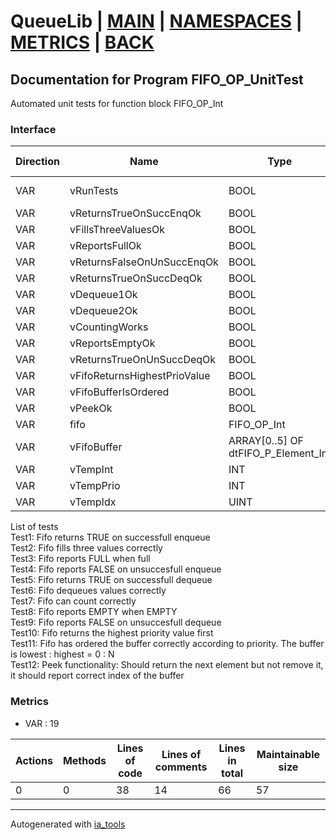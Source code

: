 # QueueLib | [MAIN] | [NAMESPACES] | [METRICS] | [BACK]  

## Documentation for Program FIFO_OP_UnitTest  

Automated unit tests for function block FIFO_OP_Int  

### Interface  

| Direction | Name | Type | Attribute | Initial Value | Documentation |
| --------- | ---- | ---- | --------- | ------------- | ------------- |
| VAR | vRunTests | BOOL |  | FALSE | Tap to TRUE, to run test |  
| VAR | vReturnsTrueOnSuccEnqOk | BOOL |  | FALSE | Results |  
| VAR | vFillsThreeValuesOk | BOOL |  | FALSE |  |  
| VAR | vReportsFullOk | BOOL |  | FALSE |  |  
| VAR | vReturnsFalseOnUnSuccEnqOk | BOOL |  | FALSE |  |  
| VAR | vReturnsTrueOnSuccDeqOk | BOOL |  | FALSE |  |  
| VAR | vDequeue1Ok | BOOL |  | FALSE |  |  
| VAR | vDequeue2Ok | BOOL |  | FALSE |  |  
| VAR | vCountingWorks | BOOL |  | FALSE |  |  
| VAR | vReportsEmptyOk | BOOL |  | FALSE |  |  
| VAR | vReturnsTrueOnUnSuccDeqOk | BOOL |  | FALSE |  |  
| VAR | vFifoReturnsHighestPrioValue | BOOL |  | FALSE |  |  
| VAR | vFifoBufferIsOrdered | BOOL |  | FALSE |  |  
| VAR | vPeekOk | BOOL |  | FALSE |  |  
| VAR | fifo | FIFO_OP_Int |  |  |  |  
| VAR | vFifoBuffer | ARRAY[0..5] OF dtFIFO_P_Element_Int |  |  |  |  
| VAR | vTempInt | INT |  |  |  |  
| VAR | vTempPrio | INT |  |  |  |  
| VAR | vTempIdx | UINT |  |  |  |  

List of tests  
Test1: Fifo returns TRUE on successfull enqueue  
Test2: Fifo fills three values correctly  
Test3: Fifo reports FULL when full  
Test4: Fifo reports FALSE on unsuccesfull enqueue  
Test5: Fifo returns TRUE on successfull dequeue  
Test6: Fifo dequeues values correctly  
Test7: Fifo can count correctly  
Test8: Fifo reports EMPTY when EMPTY  
Test9: Fifo reports FALSE on unsuccesfull dequeue  
Test10: Fifo returns the highest priority value first  
Test11: Fifo has ordered the buffer correctly according to priority. The buffer is lowest : highest = 0 : N  
Test12: Peek functionality: Should return the next element but not remove it, it should report correct index of the buffer  

### Metrics  

- VAR : 19

| Actions | Methods | Lines of code | Lines of comments | Lines in total | Maintainable size |
| ------- | ------- | ------------- | ----------------- | -------------- | ----------------- |
| 0 | 0 | 38 |14 |66 | 57 |





---
Autogenerated with [ia_tools](https://github.com/tkucic/ia_tools)  

[MAIN]: ../../../../index.md
[NAMESPACES]: ../../nsList.md
[METRICS]: ../../../metrics.md
[BACK]: ../nsMain.md
